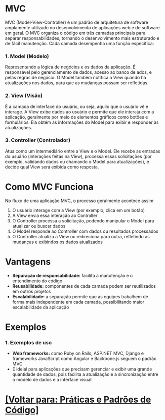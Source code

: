# MVC

MVC (Model-View-Controller) é um padrão de arquitetura de software amplamente utilizado no desenvolvimento de aplicações web e de software em geral. O MVC organiza o código em três camadas principais para separar responsabilidades, tornando o desenvolvimento mais estruturado e de fácil manutenção. Cada camada desempenha uma função específica:

### 1. Model (Modelo)

Representando a lógica de negócios e os dados da aplicação. É responsável pelo gerenciamento de dados, acesso ao banco de ados, e pelas regras de negócio. O Model também notifica a View quando há atualizações nos dados, para que as mudanças possam ser refletidas.

### 2. View (Visão)

É a camada de interface do usuário, ou seja, aquilo que o usuário vê e interage. A View exibe dados ao usuário e permite que ele interaja com a aplicação, geralmente por meio de elementos gráficos como botões e formulários. Ela obtém as informações do Model para exibir e responder às atualizações.

### 3. Controller (Controlador)

Atua como um intermediário entre a View e o Model. Ele recebe as entradas do usuário (interações feitas na View), processa essas solicitações (por exemplo, validando dados ou chamando o Model para atualizações), e decide qual View será exibida como resposta.

# Como MVC Funciona

No fluxo de uma aplicação MVC, o processo geralmente acontece assim:

1. O usuário interage com a View (por exemplo, clica em um botão)
2. A View envia essa interação ao Controller
3. O Controller processa a solicitação, podendo manipular o Model para atualizar ou buscar dados
4. O Model responde ao Controller com dados ou resultados processados
5. O Controller atualiza a View ou redireciona para outra, refletindo as mudanças e exibindos os dados atualizados

# Vantagens

- **Separação de responsabilidade:** facilita a manutenção e o entendimento do código
- **Reusabilidade:** componentes de cada camada podem ser reutilizados em outros projetos
- **Escalabilidade:** a separação permite que as equipes trabalhem de forma mais independente em cada camada, possibilitando maior escalabilidade da aplicação

# Exemplos

### 1. Exemplos de uso

- **Web frameworks:** como Ruby on Rails, ASP.NET MVC, Django e frameworks JavaScript como Angular e Backbone.js seguem o padrão MVC
- É ideial para aplicações que precisam gerenciar e exibir uma grande quantidade de dados, pois facilita a atualização e a sincronização entre o modelo de dados e a interface visual

# [[Voltar para: Práticas e Padrões de Código]](../praticas-padroes-codigo.md)